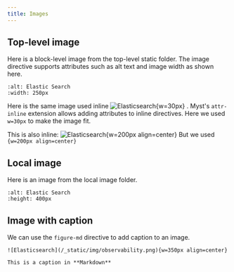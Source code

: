 ```yaml
---
title: Images
---
```


## Top-level image

Here is a block-level image from the top-level static folder. The image directive supports attributes such as alt text and image width as shown here.

```{image} /_static/img/observability.png
:alt: Elastic Search
:width: 250px
```

Here is the same image used inline 
![Elasticsearch](/_static/img/observability.png){w=30px}
. Myst's `attr-inline` extension allows adding attributes to inline directives. Here we used `w=30px` to make the image fit.

This is also inline:
![Elasticsearch](/_static/img/observability.png){w=200px align=center}
But we used `{w=200px align=center}`

## Local image

Here is an image from the local image folder. 

```{image} img/serverless-capabilities.svg
:alt: Elastic Search
:height: 400px
```

## Image with caption

We can use the `figure-md` directive to add caption to an image.

```{figure-md}
![Elasticsearch](/_static/img/observability.png){w=350px align=center}

This is a caption in **Markdown**
```
